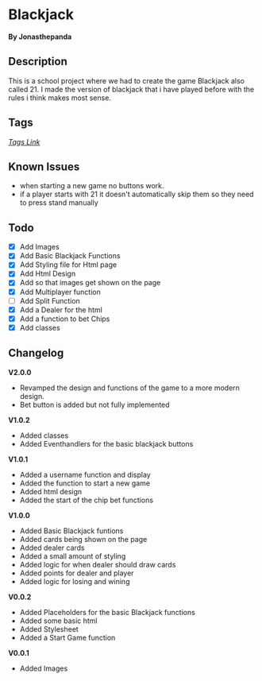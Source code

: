 # Blackjack
**By Jonasthepanda** 

## Description
This is a school project where we had to create the game Blackjack also called 21. I made the version of blackjack that i have played before with the rules i think makes most sense.

## Tags
*[Tags Link](https://github.com/Jonasthepanda67/Blackjack/tags)*

## Known Issues

* when starting a new game no buttons work.
* if a player starts with 21 it doesn't automatically skip them so they need to press stand manually

## Todo
- [X] Add Images
- [X] Add Basic Blackjack Functions
- [X] Add Styling file for Html page
- [X] Add Html Design
- [X] Add so that images get shown on the page
- [X] Add Multiplayer function
- [ ] Add Split Function
- [x] Add a Dealer for the html
- [X] Add a function to bet Chips
- [X] Add classes

## Changelog

**V2.0.0**

* Revamped the design and functions of the game to a more modern design.
* Bet button is added but not fully implemented

**V1.0.2**

* Added classes
* Added Eventhandlers for the basic blackjack buttons

**V1.0.1**

* Added a username function and display
* Added the function to start a new game
* Added html design
* Added the start of the chip bet functions

**V1.0.0**

* Added Basic Blackjack funtions
* Added cards being shown on the page
* Added dealer cards
* Added a small amount of styling
* Added logic for when dealer should draw cards
* Added points for dealer and player
* Added logic for losing and wining

**V0.0.2**

* Added Placeholders for the basic Blackjack functions
* Added some basic html
* Added Stylesheet
* Added a Start Game function

**V0.0.1**

* Added Images